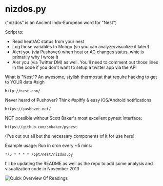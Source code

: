 nizdos.py
===================================

("nizdos" is an  Ancient Indo-European word for "Nest")

Script to:

- Read heat/AC status from your nest
- Log those variables to Mongo (so you can analyze/visualize it later!)
- Alert you (via Pushover) when heat or AC changes status, whic is primarily why I wrote it
- Aler you (via Twitter DM) as well. You'll need to comment out those lines in the code if you don't want to setup a twitter app via the API

What is "Nest"? An awesome, stylish thermostat that require hacking to get to YOUR data #sigh

    http://nest.com/

Never heard of Pushover? Think #spiffy & easy iOS/Android notifications

    https://pushover.net/

NOT possible without Scott Baker's most excellent pynest interface:

    https://github.com/smbaker/pynest

(I've cut out all but the necessary components of it for use here)

Example usage: Run in cron every ~5 mins:

    */5 * * * * /opt/nest/nizdos.py

I'll be updating the README as well as the repo to add some analysis and visualization code in November 2013

![Quick Overview Of Readings](https://raw.github.com/hrbrmstr/nizdos/master/R/nest-quick.png)
